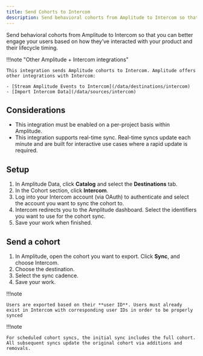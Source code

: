 ```yaml
---
title: Send Cohorts to Intercom
description: Send behavioral cohorts from Amplitude to Intercom so that you can better engage your users based on how they’ve interacted with your product and their lifecycle timing.
---
```


Send behavioral cohorts from Amplitude to Intercom so that you can better engage your users based on how they’ve interacted with your product and their lifecycle timing. 

!!!note "Other Amplitude + Intercom integrations"

    This integration sends Amplitude cohorts to Intercom. Amplitude offers other integrations with Intercom: 

    - [Stream Amplitude Events to Intercom](/data/destinations/intercom)
    - [Import Intercom Data](/data/sources/intercom)

## Considerations
- This integration must be enabled on a per-project basis within Amplitude.
- This integration supports real-time sync. Real-time syncs update each minute and are built for interactive use cases where a rapid update is required.

## Setup

1. In Amplitude Data, click **Catalog** and select the **Destinations** tab.
2. In the Cohort section, click **Intercom**.
3. Log into your Intercom account (via OAuth) to authenticate and select the account you want to sync the cohort to.
4. Intercom redirects you to the Amplitude dashboard. Select the identifiers you want to use for the cohort sync.
5. Save your work when finished.

## Send a cohort

1. In Amplitude, open the cohort you want to export. Click **Sync**, and choose Intercom.
2. Choose the destination.
3. Select the sync cadence.
4. Save your work.

!!!note
    
    Users are exported based on their **user ID**. Users must already exist in Intercom with corresponding user IDs in order to be properly synced

!!!note
    
    For scheduled cohort syncs, the initial sync includes the full cohort. All subsequent syncs update the original cohort via additions and removals.
